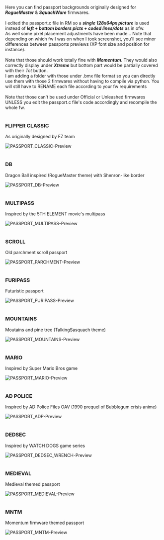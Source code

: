 Here you can find passport backgrounds originally designed for ***RogueMaster*** & ***SquachWare*** firmwares.<BR><BR>
I edited the passport.c file in RM so a <i><b>single 128x64px picture</b></i> is used instead of <i><b>left + bottom borders picts + coded lines/dots</b></i> as in ofw.<BR>
As well some pixel placement adjustments have been made... Note that depending on which fw I was on when I took screenshot, you'll see minor differences between passports previews (XP font size and position for instance).<BR><BR>
Note that those should work totally fine with ***Momentum***. They would also correctly display under ***Xtreme*** but bottom part would be partially covered with their *Tot* button.<BR>
I am adding a folder with those under .bmx file format so you can directly use them with those 2 firmwares without having to compile via python. You will still have to RENAME each file according to your fw requirements<BR><BR>
Note that those can't be used under Official or Unleashed firmwares UNLESS you edit the passport.c file's code accordingly and recompile the whole fw.<BR><BR>

### FLIPPER CLASSIC
As originally designed by FZ team

![PASSPORT_CLASSIC-Preview](https://user-images.githubusercontent.com/110337784/206856907-2d3c398c-aa4d-4259-b27c-c28027fc9606.jpg)
<BR>
<BR>
    
### DB
Dragon Ball inspired (RogueMaster theme) with Shenron-like border
    
![PASSPORT_DB-Preview](https://user-images.githubusercontent.com/110337784/206856922-4d8a8c0e-d2d7-4088-b8c1-d0014975f7db.jpg)
<BR>
<BR>
    
### MULTIPASS
Inspired by the 5TH ELEMENT movie's multipass
    
![PASSPORT_MULTIPASS-Preview](https://user-images.githubusercontent.com/110337784/206856932-d32bafd1-bf56-4035-8ddd-e9e171e8274c.jpg)
<BR>
<BR>
    
### SCROLL
Old parchment scroll passport
    
![PASSPORT_PARCHMENT-Preview](https://user-images.githubusercontent.com/110337784/206856947-1804f73f-4e3d-4a91-a829-9d442af13579.jpg)
<BR>
<BR>
    
### FURIPASS
Futuristic passport

![PASSPORT_FURIPASS-Preview](https://user-images.githubusercontent.com/110337784/208291595-c9f2e441-d6b0-40f6-ab79-c71b368203d8.jpg)
<BR>
<BR>

### MOUNTAINS
Moutains and pine tree (TalkingSasquach theme)
    
![PASSPORT_MOUNTAINS-Preview](https://user-images.githubusercontent.com/110337784/211124799-1849ef22-c5b0-4573-b62c-44f000b82eeb.jpg)
<BR>
<BR>

### MARIO
Inspired by Super Mario Bros game
    
![PASSPORT_MARIO-Preview](https://user-images.githubusercontent.com/110337784/210186434-4254d10a-4af8-46a6-b8f8-822f19df0af4.jpg)
<BR>
<BR>

### AD POLICE
Inspired by AD Police Files OAV (1990 prequel of Bubblegum crisis anime)
    
![PASSPORT_ADP-Preview](https://github.com/Kuronons/FZ_graphics/assets/110337784/b48b3ec9-750e-4d69-8478-f0043b7f30b4)
<BR>
<BR>

### DEDSEC
Inspired by WATCH DOGS game series
  
![PASSPORT_DEDSEC_WRENCH-Preview](https://github.com/Kuronons/FZ_graphics/assets/110337784/41f7acc1-6f5c-46c5-a865-d2ed807d5701)
<BR>
<BR>

### MEDIEVAL
Medieval themed passport
  
![PASSPORT_MEDIEVAL-Preview](https://github.com/Kuronons/FZ_graphics/assets/110337784/0ff67a77-8729-4ced-b432-c4e5611593bf)
<BR>
<BR>

### MNTM
Momentum firmware themed passport

![PASSPORT_MNTM-Preview](https://github.com/Kuronons/FZ_graphics/assets/110337784/1d9ae704-afbc-4b76-a033-3c1c70e869df)

